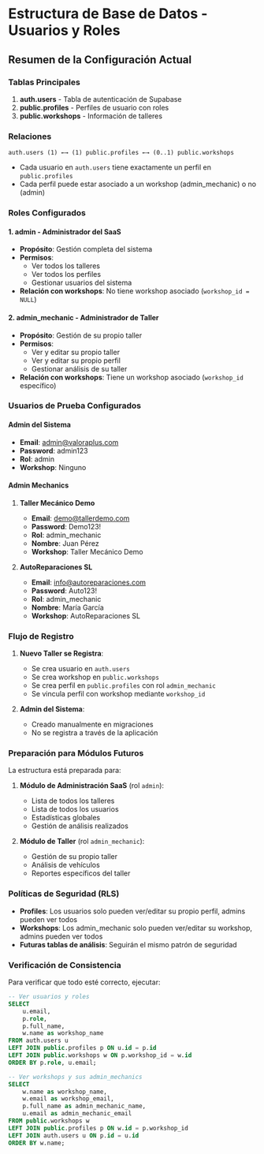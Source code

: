 # Estructura de Base de Datos - Usuarios y Roles

## Resumen de la Configuración Actual

### Tablas Principales

1. **auth.users** - Tabla de autenticación de Supabase
2. **public.profiles** - Perfiles de usuario con roles
3. **public.workshops** - Información de talleres

### Relaciones

```
auth.users (1) ←→ (1) public.profiles ←→ (0..1) public.workshops
```

- Cada usuario en `auth.users` tiene exactamente un perfil en `public.profiles`
- Cada perfil puede estar asociado a un workshop (admin_mechanic) o no (admin)

### Roles Configurados

#### 1. **admin** - Administrador del SaaS
- **Propósito**: Gestión completa del sistema
- **Permisos**: 
  - Ver todos los talleres
  - Ver todos los perfiles
  - Gestionar usuarios del sistema
- **Relación con workshops**: No tiene workshop asociado (`workshop_id = NULL`)

#### 2. **admin_mechanic** - Administrador de Taller
- **Propósito**: Gestión de su propio taller
- **Permisos**:
  - Ver y editar su propio taller
  - Ver y editar su propio perfil
  - Gestionar análisis de su taller
- **Relación con workshops**: Tiene un workshop asociado (`workshop_id` específico)

### Usuarios de Prueba Configurados

#### Admin del Sistema
- **Email**: admin@valoraplus.com
- **Password**: admin123
- **Rol**: admin
- **Workshop**: Ninguno

#### Admin Mechanics
1. **Taller Mecánico Demo**
   - **Email**: demo@tallerdemo.com
   - **Password**: Demo123!
   - **Rol**: admin_mechanic
   - **Nombre**: Juan Pérez
   - **Workshop**: Taller Mecánico Demo

2. **AutoReparaciones SL**
   - **Email**: info@autoreparaciones.com
   - **Password**: Auto123!
   - **Rol**: admin_mechanic
   - **Nombre**: María García
   - **Workshop**: AutoReparaciones SL

### Flujo de Registro

1. **Nuevo Taller se Registra**:
   - Se crea usuario en `auth.users`
   - Se crea workshop en `public.workshops`
   - Se crea perfil en `public.profiles` con rol `admin_mechanic`
   - Se vincula perfil con workshop mediante `workshop_id`

2. **Admin del Sistema**:
   - Creado manualmente en migraciones
   - No se registra a través de la aplicación

### Preparación para Módulos Futuros

La estructura está preparada para:

1. **Módulo de Administración SaaS** (rol `admin`):
   - Lista de todos los talleres
   - Lista de todos los usuarios
   - Estadísticas globales
   - Gestión de análisis realizados

2. **Módulo de Taller** (rol `admin_mechanic`):
   - Gestión de su propio taller
   - Análisis de vehículos
   - Reportes específicos del taller

### Políticas de Seguridad (RLS)

- **Profiles**: Los usuarios solo pueden ver/editar su propio perfil, admins pueden ver todos
- **Workshops**: Los admin_mechanic solo pueden ver/editar su workshop, admins pueden ver todos
- **Futuras tablas de análisis**: Seguirán el mismo patrón de seguridad

### Verificación de Consistencia

Para verificar que todo esté correcto, ejecutar:

```sql
-- Ver usuarios y roles
SELECT 
    u.email,
    p.role,
    p.full_name,
    w.name as workshop_name
FROM auth.users u
LEFT JOIN public.profiles p ON u.id = p.id
LEFT JOIN public.workshops w ON p.workshop_id = w.id
ORDER BY p.role, u.email;

-- Ver workshops y sus admin_mechanics
SELECT 
    w.name as workshop_name,
    w.email as workshop_email,
    p.full_name as admin_mechanic_name,
    u.email as admin_mechanic_email
FROM public.workshops w
LEFT JOIN public.profiles p ON w.id = p.workshop_id
LEFT JOIN auth.users u ON p.id = u.id
ORDER BY w.name;
```